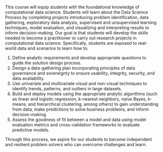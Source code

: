 This course will equip students with the foundational knowledge of computational data science. Students will learn about the Data Science Process by completing projects introducing problem identification, data gathering, exploratory data analysis, supervised and unsupervised learning techniques, model evaluation, and visualizing and interpreting results to inform decision-making. Our goal is that students will develop the skills needed to become a practitioner or carry out research projects in computational data science. Specifically, students are exposed to real-world data and scenarios to learn how to:

1. Define analytic requirements and develop appropriate questions to guide the solution design process.
2. Design a data-gathering plan incorporating principles of data governance and sovereignty to ensure usability, integrity, security, and data availability.
3. Use univariate and multivariate visual and non-visual techniques to identify trends, patterns, and outliers in large datasets.
4. Build and deploy models using the appropriate analytic algorithms (such as linear and logistic regression, k-nearest neighbors, naive Bayes, k-means, and hierarchical clustering, among others) to gain understanding from data, make predictions to solve business problems, and inform decision-making.
5. Assess the goodness of fit between a model and data using model evaluation metrics and cross-validation frameworks to evaluate predictive models.

Through this process, we aspire for our students to become independent and resilient problem solvers who can overcome challenges and learn.
